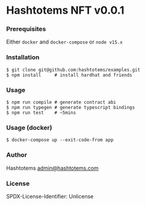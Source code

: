 # Hashtotems NFT v0.0.1

### Prerequisites

Either `docker` and `docker-compose` or `node v15.x`

### Installation

    $ git clone git@github.com:hashtotems/examples.git
    $ npm install     # install hardhat and friends

### Usage

    $ npm run compile # generate contract abi
    $ npm run typegen # generate typescript bindings
    $ npm run test    # ~5mins

### Usage (docker)

    $ docker-compose up --exit-code-from app

### Author 

Hashtotems <admin@hashtotems.com>

### License

SPDX-License-Identifier: Unlicense